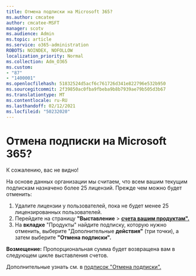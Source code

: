 ```yaml
---
title: Отмена подписки на Microsoft 365?
ms.author: cmcatee
author: cmcatee-MSFT
manager: scotv
ms.audience: Admin
ms.topic: article
ms.service: o365-administration
ROBOTS: NOINDEX, NOFOLLOW
localization_priority: Normal
ms.collection: Adm_O365
ms.custom:
- "87"
- "1400001"
ms.openlocfilehash: 51832524d5acf6c761726d341e822796e532b950
ms.sourcegitcommit: 2f39850ac0fba9fbeba9b8b7939ae79b505d3b67
ms.translationtype: MT
ms.contentlocale: ru-RU
ms.lasthandoff: 02/12/2021
ms.locfileid: "50232020"
---
```

# <a name="canceling-your-microsoft-365-subscription"></a>Отмена подписки на Microsoft 365?

К сожалению, вас не видно!
  
На основе данных организации мы считаем, что всем вашим текущим подпискам назначено более 25 лицензий. Прежде чем можно будет отменить:

1. Удалите лицензии у пользователей, пока не будет менее 25 лицензированных пользователей.
2. Перейдите на страницу **"Выставление** \> **[счета вашим продуктам".](https://go.microsoft.com/fwlink/p/?linkid=842054)**
3. На **вкладке** "Продукты" найдите подписку, которую нужно отменить, выберите "Дополнительные **действия"** (три точки), а затем выберите **"Отмена подписки".**

**Возмещение:** Пропорциональная сумма будет возвращена вам в следующем цикле выставления счетов.

Дополнительные узнать см. в [подписок "Отмена подписки".](https://docs.microsoft.com/microsoft-365/commerce/subscriptions/cancel-your-subscription)